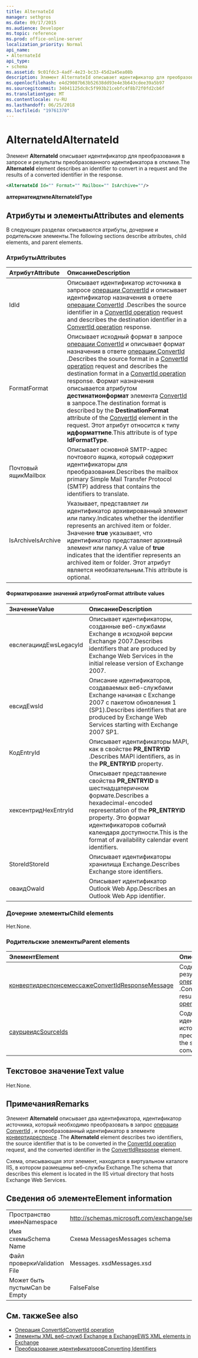 ```yaml
---
title: AlternateId
manager: sethgros
ms.date: 09/17/2015
ms.audience: Developer
ms.topic: reference
ms.prod: office-online-server
localization_priority: Normal
api_name:
- AlternateId
api_type:
- schema
ms.assetid: 9c01fdc3-4adf-4e23-bc33-45d2a45ea08b
description: Элемент AlternateId описывает идентификатор для преобразования в запросе и результаты преобразованного идентификатора в отклике.
ms.openlocfilehash: e4d29087b63b52638dd93e4e3b643cdee39a5b97
ms.sourcegitcommit: 34041125dc8c5f993b21cebfc4f8b72f0fd2cb6f
ms.translationtype: MT
ms.contentlocale: ru-RU
ms.lasthandoff: 06/25/2018
ms.locfileid: "19761370"
---
```

# <a name="alternateid"></a><span data-ttu-id="f9883-103">AlternateId</span><span class="sxs-lookup"><span data-stu-id="f9883-103">AlternateId</span></span>

<span data-ttu-id="f9883-104">Элемент **AlternateId** описывает идентификатор для преобразования в запросе и результаты преобразованного идентификатора в отклике.</span><span class="sxs-lookup"><span data-stu-id="f9883-104">The **AlternateId** element describes an identifier to convert in a request and the results of a converted identifier in the response.</span></span> 
  
```XML
<AlternateId Id="" Format="" Mailbox="" IsArchive=""/>
```

 <span data-ttu-id="f9883-105">**алтернатеидтипе**</span><span class="sxs-lookup"><span data-stu-id="f9883-105">**AlternateIdType**</span></span>
## <a name="attributes-and-elements"></a><span data-ttu-id="f9883-106">Атрибуты и элементы</span><span class="sxs-lookup"><span data-stu-id="f9883-106">Attributes and elements</span></span>

<span data-ttu-id="f9883-107">В следующих разделах описываются атрибуты, дочерние и родительские элементы.</span><span class="sxs-lookup"><span data-stu-id="f9883-107">The following sections describe attributes, child elements, and parent elements.</span></span>
  
### <a name="attributes"></a><span data-ttu-id="f9883-108">Атрибуты</span><span class="sxs-lookup"><span data-stu-id="f9883-108">Attributes</span></span>

|<span data-ttu-id="f9883-109">**Атрибут**</span><span class="sxs-lookup"><span data-stu-id="f9883-109">**Attribute**</span></span>|<span data-ttu-id="f9883-110">**Описание**</span><span class="sxs-lookup"><span data-stu-id="f9883-110">**Description**</span></span>|
|:-----|:-----|
|<span data-ttu-id="f9883-111">Id</span><span class="sxs-lookup"><span data-stu-id="f9883-111">Id</span></span>  <br/> |<span data-ttu-id="f9883-112">Описывает идентификатор источника в запросе [операции ConvertId](convertid-operation.md) и описывает идентификатор назначения в ответе [операции ConvertId](convertid-operation.md) .</span><span class="sxs-lookup"><span data-stu-id="f9883-112">Describes the source identifier in a [ConvertId operation](convertid-operation.md) request and describes the destination identifier in a [ConvertId operation](convertid-operation.md) response.</span></span>  <br/> |
|<span data-ttu-id="f9883-113">Format</span><span class="sxs-lookup"><span data-stu-id="f9883-113">Format</span></span>  <br/> |<span data-ttu-id="f9883-114">Описывает исходный формат в запросе [операции ConvertId](convertid-operation.md) и описывает формат назначения в ответе [операции ConvertId](convertid-operation.md) .</span><span class="sxs-lookup"><span data-stu-id="f9883-114">Describes the source format in a [ConvertId operation](convertid-operation.md) request and describes the destination format in a [ConvertId operation](convertid-operation.md) response.</span></span> <span data-ttu-id="f9883-115">Формат назначения описывается атрибутом **дестинатионформат** элемента [ConvertId](convertid.md) в запросе.</span><span class="sxs-lookup"><span data-stu-id="f9883-115">The destination format is described by the **DestinationFormat** attribute of the [ConvertId](convertid.md) element in the request.</span></span> <span data-ttu-id="f9883-116">Этот атрибут относится к типу **идформаттипе**.</span><span class="sxs-lookup"><span data-stu-id="f9883-116">This attribute is of type **IdFormatType**.</span></span>  <br/> |
|<span data-ttu-id="f9883-117">Почтовый ящик</span><span class="sxs-lookup"><span data-stu-id="f9883-117">Mailbox</span></span>  <br/> |<span data-ttu-id="f9883-118">Описывает основной SMTP-адрес почтового ящика, который содержит идентификаторы для преобразования.</span><span class="sxs-lookup"><span data-stu-id="f9883-118">Describes the mailbox primary Simple Mail Transfer Protocol (SMTP) address that contains the identifiers to translate.</span></span>  <br/> |
|<span data-ttu-id="f9883-119">IsArchive</span><span class="sxs-lookup"><span data-stu-id="f9883-119">IsArchive</span></span>  <br/> |<span data-ttu-id="f9883-120">Указывает, представляет ли идентификатор архивированный элемент или папку.</span><span class="sxs-lookup"><span data-stu-id="f9883-120">Indicates whether the identifier represents an archived item or folder.</span></span> <span data-ttu-id="f9883-121">Значение **true** указывает, что идентификатор представляет архивный элемент или папку.</span><span class="sxs-lookup"><span data-stu-id="f9883-121">A value of **true** indicates that the identifier represents an archived item or folder.</span></span> <span data-ttu-id="f9883-122">Этот атрибут является необязательным.</span><span class="sxs-lookup"><span data-stu-id="f9883-122">This attribute is optional.</span></span>  <br/> |
   
#### <a name="format-attribute-values"></a><span data-ttu-id="f9883-123">Форматирование значений атрибутов</span><span class="sxs-lookup"><span data-stu-id="f9883-123">Format attribute values</span></span>

|<span data-ttu-id="f9883-124">**Значение**</span><span class="sxs-lookup"><span data-stu-id="f9883-124">**Value**</span></span>|<span data-ttu-id="f9883-125">**Описание**</span><span class="sxs-lookup"><span data-stu-id="f9883-125">**Description**</span></span>|
|:-----|:-----|
|<span data-ttu-id="f9883-126">евслегациид</span><span class="sxs-lookup"><span data-stu-id="f9883-126">EwsLegacyId</span></span>  <br/> |<span data-ttu-id="f9883-127">Описывает идентификаторы, созданные веб-службами Exchange в исходной версии Exchange 2007.</span><span class="sxs-lookup"><span data-stu-id="f9883-127">Describes identifiers that are produced by Exchange Web Services in the initial release version of Exchange 2007.</span></span>  <br/> |
|<span data-ttu-id="f9883-128">евсид</span><span class="sxs-lookup"><span data-stu-id="f9883-128">EwsId</span></span>  <br/> |<span data-ttu-id="f9883-129">Описание идентификаторов, создаваемых веб-службами Exchange начиная с Exchange 2007 с пакетом обновления 1 (SP1).</span><span class="sxs-lookup"><span data-stu-id="f9883-129">Describes identifiers that are produced by Exchange Web Services starting with Exchange 2007 SP1.</span></span>  <br/> |
|<span data-ttu-id="f9883-130">Код</span><span class="sxs-lookup"><span data-stu-id="f9883-130">EntryId</span></span>  <br/> |<span data-ttu-id="f9883-131">Описывает идентификаторы MAPI, как в свойстве **PR_ENTRYID** .</span><span class="sxs-lookup"><span data-stu-id="f9883-131">Describes MAPI identifiers, as in the **PR_ENTRYID** property.</span></span>  <br/> |
|<span data-ttu-id="f9883-132">хексентрид</span><span class="sxs-lookup"><span data-stu-id="f9883-132">HexEntryId</span></span>  <br/> |<span data-ttu-id="f9883-133">Описывает представление свойства **PR_ENTRYID** в шестнадцатеричном формате.</span><span class="sxs-lookup"><span data-stu-id="f9883-133">Describes a hexadecimal-encoded representation of the **PR_ENTRYID** property.</span></span> <span data-ttu-id="f9883-134">Это формат идентификаторов событий календаря доступности.</span><span class="sxs-lookup"><span data-stu-id="f9883-134">This is the format of availability calendar event identifiers.</span></span>  <br/> |
|<span data-ttu-id="f9883-135">StoreId</span><span class="sxs-lookup"><span data-stu-id="f9883-135">StoreId</span></span>  <br/> |<span data-ttu-id="f9883-136">Описывает идентификаторы хранилища Exchange.</span><span class="sxs-lookup"><span data-stu-id="f9883-136">Describes Exchange store identifiers.</span></span>  <br/> |
|<span data-ttu-id="f9883-137">оваид</span><span class="sxs-lookup"><span data-stu-id="f9883-137">OwaId</span></span>  <br/> |<span data-ttu-id="f9883-138">Описывает идентификатор Outlook Web App.</span><span class="sxs-lookup"><span data-stu-id="f9883-138">Describes an Outlook Web App identifier.</span></span>  <br/> |
   
### <a name="child-elements"></a><span data-ttu-id="f9883-139">Дочерние элементы</span><span class="sxs-lookup"><span data-stu-id="f9883-139">Child elements</span></span>

<span data-ttu-id="f9883-140">Нет.</span><span class="sxs-lookup"><span data-stu-id="f9883-140">None.</span></span>
  
### <a name="parent-elements"></a><span data-ttu-id="f9883-141">Родительские элементы</span><span class="sxs-lookup"><span data-stu-id="f9883-141">Parent elements</span></span>

|<span data-ttu-id="f9883-142">**Элемент**</span><span class="sxs-lookup"><span data-stu-id="f9883-142">**Element**</span></span>|<span data-ttu-id="f9883-143">**Описание**</span><span class="sxs-lookup"><span data-stu-id="f9883-143">**Description**</span></span>|
|:-----|:-----|
|[<span data-ttu-id="f9883-144">конвертидреспонсемессаже</span><span class="sxs-lookup"><span data-stu-id="f9883-144">ConvertIdResponseMessage</span></span>](convertidresponsemessage.md) <br/> |<span data-ttu-id="f9883-145">Содержит состояние и результат запроса [операции ConvertId](convertid-operation.md) .</span><span class="sxs-lookup"><span data-stu-id="f9883-145">Contains the status and result of a [ConvertId operation](convertid-operation.md) request.</span></span>  <br/> |
|[<span data-ttu-id="f9883-146">саурцеидс</span><span class="sxs-lookup"><span data-stu-id="f9883-146">SourceIds</span></span>](sourceids.md) <br/> |<span data-ttu-id="f9883-147">Содержит идентификаторы источников для преобразования.</span><span class="sxs-lookup"><span data-stu-id="f9883-147">Contains the source identifiers to convert.</span></span>  <br/> |
   
## <a name="text-value"></a><span data-ttu-id="f9883-148">Текстовое значение</span><span class="sxs-lookup"><span data-stu-id="f9883-148">Text value</span></span>

<span data-ttu-id="f9883-149">Нет.</span><span class="sxs-lookup"><span data-stu-id="f9883-149">None.</span></span>
  
## <a name="remarks"></a><span data-ttu-id="f9883-150">Примечания</span><span class="sxs-lookup"><span data-stu-id="f9883-150">Remarks</span></span>

<span data-ttu-id="f9883-151">Элемент **AlternateId** описывает два идентификатора, идентификатор источника, который необходимо преобразовать в запрос [операции ConvertId](convertid-operation.md) , и преобразованный идентификатор в элементе [конвертидреспонсе](convertidresponse.md) .</span><span class="sxs-lookup"><span data-stu-id="f9883-151">The **AlternateId** element describes two identifiers, the source identifier that is to be converted in the [ConvertId operation](convertid-operation.md) request, and the converted identifier in the [ConvertIdResponse](convertidresponse.md) element.</span></span> 
  
<span data-ttu-id="f9883-152">Схема, описывающая этот элемент, находится в виртуальном каталоге IIS, в котором размещены веб-службы Exchange.</span><span class="sxs-lookup"><span data-stu-id="f9883-152">The schema that describes this element is located in the IIS virtual directory that hosts Exchange Web Services.</span></span>
  
## <a name="element-information"></a><span data-ttu-id="f9883-153">Сведения об элементе</span><span class="sxs-lookup"><span data-stu-id="f9883-153">Element information</span></span>

||||
|:-----|:-----|:-----|
|<span data-ttu-id="f9883-154">Пространство имен</span><span class="sxs-lookup"><span data-stu-id="f9883-154">Namespace</span></span>  <br/> |http://schemas.microsoft.com/exchange/services/2006/messages  <br/> |http://schemas.microsoft.com/exchange/services/2006/types  <br/> |
|<span data-ttu-id="f9883-155">Имя схемы</span><span class="sxs-lookup"><span data-stu-id="f9883-155">Schema Name</span></span>  <br/> |<span data-ttu-id="f9883-156">Схема Messages</span><span class="sxs-lookup"><span data-stu-id="f9883-156">Messages schema</span></span>  <br/> |<span data-ttu-id="f9883-157">Схема Types</span><span class="sxs-lookup"><span data-stu-id="f9883-157">Types schema</span></span>  <br/> |
|<span data-ttu-id="f9883-158">Файл проверки</span><span class="sxs-lookup"><span data-stu-id="f9883-158">Validation File</span></span>  <br/> |<span data-ttu-id="f9883-159">Messages. xsd</span><span class="sxs-lookup"><span data-stu-id="f9883-159">Messages.xsd</span></span>  <br/> |<span data-ttu-id="f9883-160">Types. xsd</span><span class="sxs-lookup"><span data-stu-id="f9883-160">Types.xsd</span></span>  <br/> |
|<span data-ttu-id="f9883-161">Может быть пустым</span><span class="sxs-lookup"><span data-stu-id="f9883-161">Can be Empty</span></span>  <br/> |<span data-ttu-id="f9883-162">False</span><span class="sxs-lookup"><span data-stu-id="f9883-162">False</span></span>  <br/> |<span data-ttu-id="f9883-163">False</span><span class="sxs-lookup"><span data-stu-id="f9883-163">False</span></span>  <br/> |
   
## <a name="see-also"></a><span data-ttu-id="f9883-164">См. также</span><span class="sxs-lookup"><span data-stu-id="f9883-164">See also</span></span>

- [<span data-ttu-id="f9883-165">Операция ConvertId</span><span class="sxs-lookup"><span data-stu-id="f9883-165">ConvertId operation</span></span>](convertid-operation.md)
- [<span data-ttu-id="f9883-166">Элементы XML веб-служб Exchange в Exchange</span><span class="sxs-lookup"><span data-stu-id="f9883-166">EWS XML elements in Exchange</span></span>](ews-xml-elements-in-exchange.md)
- [<span data-ttu-id="f9883-167">Преобразование идентификаторов</span><span class="sxs-lookup"><span data-stu-id="f9883-167">Converting Identifiers</span></span>](http://msdn.microsoft.com/library/a5391746-b6ef-4f48-8fc8-8255258651aa%28Office.15%29.aspx)

